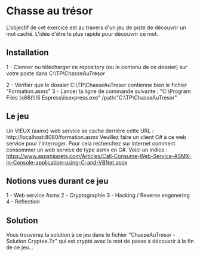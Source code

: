 # Chasse au trésor

L'objectif de cet exercice est au travers d'un jeu de piste de découvrir un mot caché.
L'idée d'être le plus rapide pour découvrir ce mot.

## Installation
1 - Clonner ou télécharger ce repository (ou le contenu de ce dossier) sur votre poste dans C:\TP\ChasseAuTresor

2 - Vérifier que le dossier C:\TP\ChasseAuTresor contienne bien le fichier "Formation.asmx"
3 - Lancer la ligne de commande suivante : "C:\Program Files (x86)\IIS Express\iisexpress.exe" /path:"C:\TP\ChasseAuTresor"

## Le jeu
Un VIEUX (asmx) web service se cache derrière cette URL : http://localhost:8080/formation.asmx
Veuillez faire un client C# à ce web service pour l'interroger.
Pour cela recherchez sur internet comment consommer un web service de type asmx en C#.
Voici un indice :
https://www.aspsnippets.com/Articles/Call-Consume-Web-Service-ASMX-in-Console-application-using-C-and-VBNet.aspx

## Notions vues durant ce jeu
1 - Web service Asmx
2 - Cryptographie
3 - Hacking / Reverse engenering
4 - Reflection

## Solution
Vous trouverez la solution à ce jeu dans le fichier "ChasseAuTresor - Solution Cryptee.7z" qui est crypté avec le mot de passe à découvrir à la fin de ce jeu...